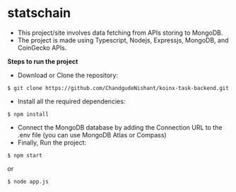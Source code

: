 # statschain
- This project/site involves data fetching from APIs storing to MongoDB.
- The project is made using Typescript, Nodejs, Expressjs, MongoDB, and CoinGecko APIs.

**Steps to run the project**
- Download or Clone the repository:
```
$ git clone https://github.com/ChandgudeNishant/koinx-task-backend.git
```
- Install all the required dependencies:
```
$ npm install
```
- Connect the MongoDB database by adding the Connection URL to the .env file (you can use MongoDB Atlas or Compass)
- Finally, Run the project:
```
$ npm start
```
or
```
$ node app.js
```
